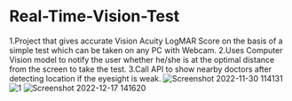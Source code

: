 # Real-Time-Vision-Test
1.Project that gives accurate Vision Acuity LogMAR Score on the basis of a simple test which can be taken on any PC with Webcam.
2.Uses Computer Vision model to notify the user whether he/she is at the optimal distance from the screen to take the test.
3.Call API to show nearby doctors after detecting location if the eyesight is weak.
![Screenshot 2022-11-30 114131](https://user-images.githubusercontent.com/61062608/208233842-a9fd823b-da04-4807-a534-5dd4ac01f0c4.png)
![1](https://user-images.githubusercontent.com/61062608/208233876-8bc277e3-9633-45ea-b00a-fbfa015d67e0.png)
![Screenshot 2022-12-17 141620](https://user-images.githubusercontent.com/61062608/208233928-77c8bbc3-1db6-4e50-9329-237350a2d853.png)
